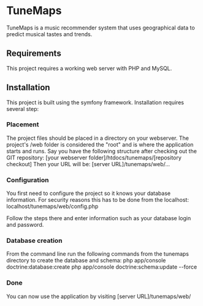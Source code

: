# TuneMaps
TuneMaps is a music recommender system that uses geographical data to predict musical tastes and trends.

## Requirements
This project requires a working web server with PHP and MySQL.

## Installation
This project is built using the symfony framework. Installation requires several step:

### Placement
The project files should be placed in a directory on your webserver. The project's /web folder is considered the "root" and is where the application starts and runs. Say you have the following structure after checking out the GIT repository:
	[your webserver folder]/htdocs/tunemaps/[repository checkout]
Then your URL will be:
	[server URL]/tunemaps/web/...

### Configuration
You first need to configure the project so it knows your database information. For security reasons this has to be done from the localhost:
	localhost/tunemaps/web/config.php

Follow the steps there and enter information such as your database login and password.

### Database creation
From the command line run the following commands from the tunemaps directory to create the database and schema:
	php app/console doctrine:database:create
	php app/console doctrine:schema:update --force

### Done
You can now use the application by visiting
	[server URL]/tunemaps/web/

